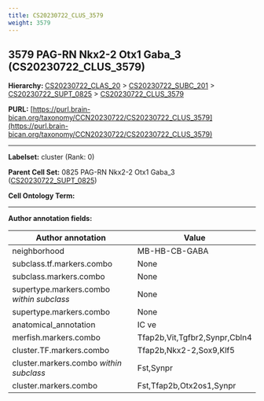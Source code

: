 ```yaml
---
title: CS20230722_CLUS_3579
weight: 3579
---
```

## 3579 PAG-RN Nkx2-2 Otx1 Gaba_3 (CS20230722_CLUS_3579)
<b>Hierarchy: </b>
[CS20230722_CLAS_20](../CS20230722_CLAS_20) >
[CS20230722_SUBC_201](../CS20230722_SUBC_201) >
[CS20230722_SUPT_0825](../CS20230722_SUPT_0825) >
[CS20230722_CLUS_3579](../CS20230722_CLUS_3579)

**PURL:** [https://purl.brain-bican.org/taxonomy/CCN20230722/CS20230722_CLUS_3579](https://purl.brain-bican.org/taxonomy/CCN20230722/CS20230722_CLUS_3579)

---


**Labelset:** cluster (Rank: 0)

**Parent Cell Set:** 0825 PAG-RN Nkx2-2 Otx1 Gaba_3 ([CS20230722_SUPT_0825](../CS20230722_SUPT_0825))



**Cell Ontology Term:** 

[MARKER GENES.]: #


---

[TRANSFERRED ANNOTATIONS.]: #


[AUTHOR ANNOTATION FIELDS.]: #


**Author annotation fields:**

| Author annotation | Value |
|-------------------|-------|
|neighborhood|MB-HB-CB-GABA|
|subclass.tf.markers.combo|None|
|subclass.markers.combo|None|
|supertype.markers.combo _within subclass_|None|
|supertype.markers.combo|None|
|anatomical_annotation|IC ve|
|merfish.markers.combo|Tfap2b,Vit,Tgfbr2,Synpr,Cbln4|
|cluster.TF.markers.combo|Tfap2b,Nkx2-2,Sox9,Klf5|
|cluster.markers.combo _within subclass_|Fst,Synpr|
|cluster.markers.combo|Fst,Tfap2b,Otx2os1,Synpr|
